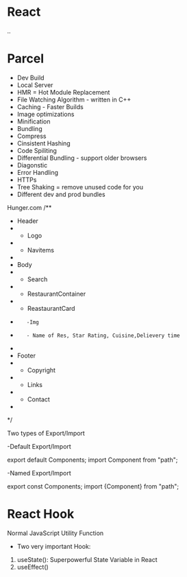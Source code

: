 # React


..
# Parcel
- Dev Build
- Local Server
- HMR = Hot Module Replacement
- File Watching Algorithm -  written in C++
- Caching - Faster Builds
- Image optimizations
- Minification
- Bundling
- Compress
- Cinsistent Hashing
- Code Spiliting
- Differential Bundling - support older browsers
- Diagonstic 
- Error Handling
- HTTPs
- Tree Shaking = remove unused code for you
- Different dev and prod bundles


Hunger.com
/**
 * Header
 * - Logo
 * - Navitems
 *
 * Body
 * - Search
 * - RestaurantContainer
 *    - ReastaurantCard
 *        -Img
 *        - Name of Res, Star Rating, Cuisine,Delievery time
 *
 * Footer
 * - Copyright
 * - Links
 * - Contact
 *
 */

 Two types of Export/Import


 -Default Export/Import

 export default Components;
 import Component from "path";

 -Named Export/Import

 export const Components;
 import {Component} from "path";

 # React Hook
 Normal JavaScript Utility Function
 - Two very important Hook:
 1. useState(): Superpowerful State Variable in React
 2. useEffect()



